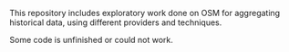 This repository includes exploratory work done on OSM for aggregating historical data,
using different providers and techniques.

Some code is unfinished or could not work.
